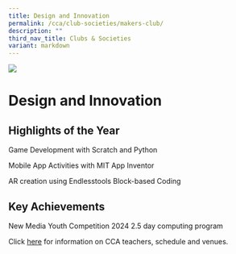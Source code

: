 ```yaml
---
title: Design and Innovation
permalink: /cca/club-societies/makers-club/
description: ""
third_nav_title: Clubs & Societies
variant: markdown
---
```

![](/images/CCA/design.jpg)

Design and Innovation
=====================


## **Highlights of the Year**

Game Development with Scratch and
Python

Mobile App Activities with MIT App
Inventor

AR creation using Endlesstools
Block-based Coding

## **Key Achievements**

New Media Youth Competition 2024
2.5 day computing program

Click [here](https://www.queenstownsec.moe.edu.sg/cca-scheduled-venues/) for information on CCA teachers, schedule and venues.









